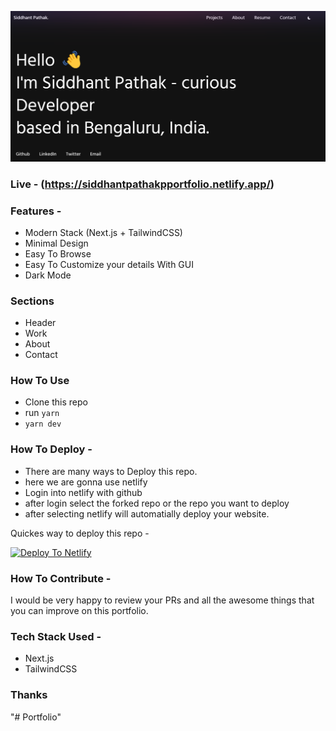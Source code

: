 ![thumbnail](https://github.com/siddhant1309/Portfolio/blob/430462d7ef396e56bb87fabdbe4b9ca14c2a2ff5/public/images/Screenshot%202024-02-26%20215103.png)

### Live - (https://siddhantpathakpportfolio.netlify.app/)

### Features - 

- Modern Stack (Next.js + TailwindCSS)
- Minimal Design
- Easy To Browse
- Easy To Customize your details With GUI
- Dark Mode


### Sections

- Header
- Work
- About
- Contact


### How To Use

- Clone this repo
- run `yarn`
- `yarn dev`


### How To Deploy - 

- There are many ways to Deploy this repo.
- here we are gonna use netlify
- Login into netlify with github
- after login select the forked repo or the repo you want to deploy
- after selecting netlify will automatially deploy your website.

Quickes way to deploy this repo - 

[![Deploy To Netlify](https://www.netlify.com/img/deploy/button.svg)](https://app.netlify.com/start/deploy?repository=https://github.com/chetanverma16/react-portfolio-template)


### How To Contribute - 

I would be very happy to review your PRs and all the awesome things that you can improve on this portfolio.


### Tech Stack Used - 
- Next.js
- TailwindCSS


### Thanks






"# Portfolio" 
